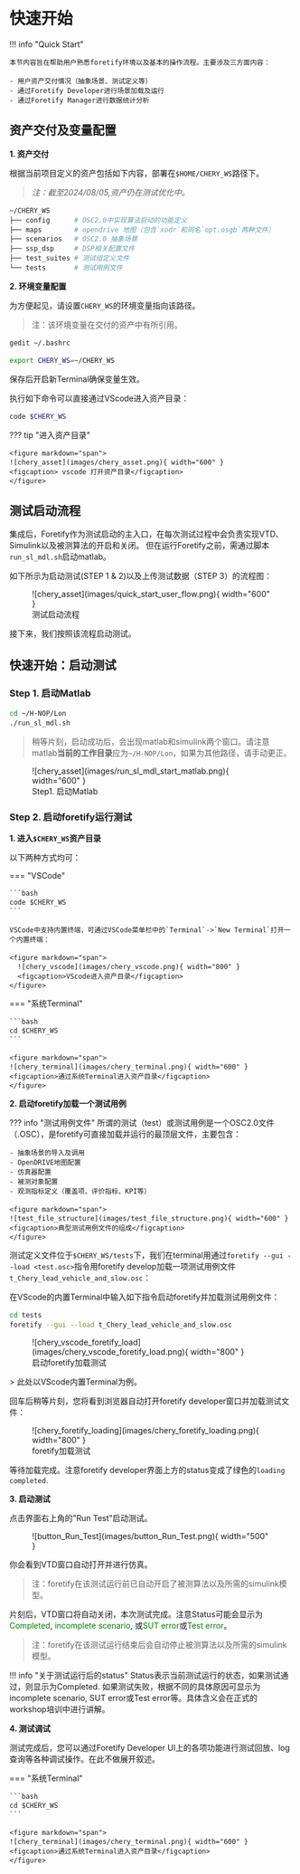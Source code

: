 # 快速开始

!!! info "Quick Start"
    
    本节内容旨在帮助用户熟悉foretify环境以及基本的操作流程。主要涉及三方面内容：

    - 用户资产交付情况（抽象场景、测试定义等）
    - 通过Foretify Developer进行场景加载及运行
    - 通过Foretify Manager进行数据统计分析

## 资产交付及变量配置

**1. 资产交付**

根据当前项目定义的资产包括如下内容，部署在`$HOME/CHERY_WS`路径下。
> *注：截至2024/08/05,资产仍在测试优化中。*

```bash title="资产文件结构"
~/CHERY_WS
├── config      # OSC2.0中实现算法启动的功能定义
├── maps        # opendrive 地图（包含`xodr`和同名`opt.osgb`两种文件）
├── scenarios   # OSC2.0 抽象场景
├── ssp_dsp     # DSP相关配置文件
├── test_suites # 测试组定义文件
└── tests       # 测试用例文件

```

**2. 环境变量配置**

为方便起见，请设置`CHERY_WS`的环境变量指向该路径。
>注：该环境变量在交付的资产中有所引用。

```bash title="打开~/.bashrc"
gedit ~/.bashrc
```

```bash title="添加CHERY_WS环境变量"
export CHERY_WS=~/CHERY_WS
```

保存后开启新Terminal确保变量生效。

执行如下命令可以直接通过VScode进入资产目录：

```bash
code $CHERY_WS
```

??? tip "进入资产目录"
    
    <figure markdown="span">
    ![chery_asset](images/chery_asset.png){ width="600" }
    <figcaption> vscode 打开资产目录</figcaption>
    </figure>    


## 测试启动流程

集成后，Foretify作为测试启动的主入口，在每次测试过程中会负责实现VTD、Simulink以及被测算法的开启和关闭。
但在运行Foretify之前，需通过脚本`run_sl_mdl.sh`启动matlab。

如下所示为启动测试(STEP 1 & 2)以及上传测试数据（STEP 3）的流程图：

<figure markdown="span">
![chery_asset](images/quick_start_user_flow.png){ width="600" }
<figcaption> 测试启动流程 </figcaption>
</figure>   

接下来，我们按照该流程启动测试。

## 快速开始：启动测试

### Step 1. 启动Matlab

```bash title="执行run_sl_mdl.sh"
cd ~/H-NOP/Lon
./run_sl_mdl.sh
```
> 稍等片刻，启动成功后，会出现matlab和simulink两个窗口。请注意matlab**当前的工作目录**应为`~/H-NOP/Lon`，如果为其他路径，请手动更正。

<figure markdown="span">
![chery_asset](images/run_sl_mdl_start_matlab.png){ width="600" }
<figcaption> Step1. 启动Matlab </figcaption>
</figure> 



### Step 2. 启动foretify运行测试

**1. 进入`$CHERY_WS`资产目录**

以下两种方式均可：

=== "VSCode"

    ```bash
    code $CHERY_WS
    ```

    VSCode中支持内置终端，可通过VSCode菜单栏中的`Terminal`->`New Terminal`打开一个内置终端：

    <figure markdown="span">
      ![chery_vscode](images/chery_vscode.png){ width="800" }
      <figcaption>VScode进入资产目录</figcaption>
    </figure>

=== "系统Terminal"

    ```bash
    cd $CHERY_WS
    ```

    <figure markdown="span">
    ![chery_terminal](images/chery_terminal.png){ width="600" }
    <figcaption>通过系统Terminal进入资产目录</figcaption>
    </figure>


**2. 启动foretify加载一个测试用例**

??? info "测试用例文件"
    所谓的测试（test）或测试用例是一个OSC2.0文件（.OSC），是foretify可直接加载并运行的最顶层文件，主要包含：

    - 抽象场景的导入及调用
    - OpenDRIVE地图配置
    - 仿真器配置
    - 被测对象配置
    - 观测指标定义（覆盖项、评价指标、KPI等）
    
    <figure markdown="span">
    ![test_file_structure](images/test_file_structure.png){ width="600" }
    <figcaption>典型测试用例文件的组成</figcaption>
    </figure>    


测试定义文件位于`$CHERY_WS/tests`下，我们在terminal用通过`foretify --gui --load <test.osc>`指令用foretify develop加载一项测试用例文件`t_Chery_lead_vehicle_and_slow.osc`：

在VScode的内置Terminal中输入如下指令启动foretify并加载测试用例文件：

```bash title="启动foretify加载测试文件"
cd tests
foretify --gui --load t_Chery_lead_vehicle_and_slow.osc
```

<figure markdown="span">
    ![chery_vscode_foretify_load](images/chery_vscode_foretify_load.png){ width="800" }
    <figcaption>启动foretify加载测试</figcaption>
</figure>
> 此处以VScode内置Terminal为例。

回车后稍等片刻，您将看到浏览器自动打开foretify developer窗口并加载测试文件：

<figure markdown="span">
    ![chery_foretify_loading](images/chery_foretify_loading.png){ width="800" }
    <figcaption>foretify加载测试</figcaption>
</figure>

等待加载完成。注意foretify developer界面上方的status变成了绿色的`loading completed`.


**3. 启动测试**

点击界面右上角的"Run Test"启动测试。

<figure markdown="span">
    ![button_Run_Test](images/button_Run_Test.png){ width="500" }
</figure>

你会看到VTD窗口自动打开并进行仿真。
> 注：foretify在该测试运行前已自动开启了被测算法以及所需的simulink模型。

片刻后，VTD窗口将自动关闭，本次测试完成。注意Status可能会显示为<span style="color: green;">Completed</span>, <span style="color: green;">incomplete scenario</span>, 或<span style="color: green;">SUT error</span>或<span style="color: green;">Test error</span>。
> 注：foretify在该测试运行结束后会自动停止被测算法以及所需的simulink模型。

!!! info "关于测试运行后的status"
    Status表示当前测试运行的状态，如果测试通过，则显示为Completed. 如果测试失败，根据不同的具体原因可显示为incomplete scenario, SUT error或Test error等。具体含义会在正式的workshop培训中进行讲解。




**4. 测试调试**

测试完成后，您可以通过Foretify Developer UI上的各项功能进行测试回放、log查询等各种调试操作。在此不做展开叙述。



=== "系统Terminal"

    ```bash
    cd $CHERY_WS
    ```

    <figure markdown="span">
    ![chery_terminal](images/chery_terminal.png){ width="600" }
    <figcaption>通过系统Terminal进入资产目录</figcaption>
    </figure>



